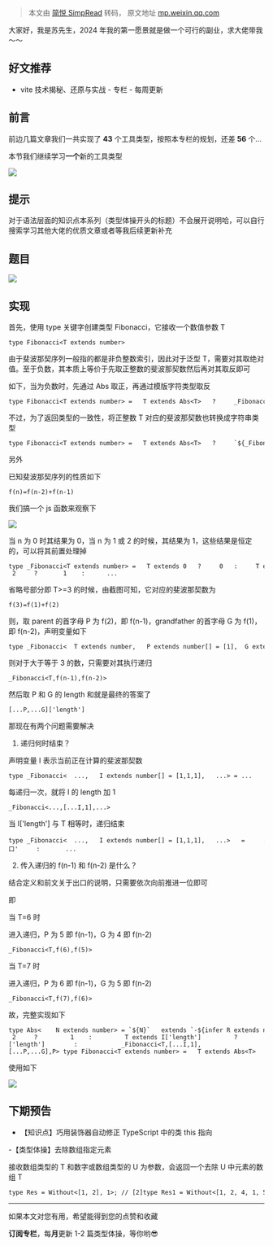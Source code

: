 > 本文由 [简悦 SimpRead](http://ksria.com/simpread/) 转码， 原文地址 [mp.weixin.qq.com](https://mp.weixin.qq.com/s/gVnDbQc9Az0FUz4Ii1xiAw)

大家好，我是苏先生，2024 年我的第一愿景就是做一个可行的副业，求大佬带我～～

好文推荐
----

*   vite 技术揭秘、还原与实战 - 专栏 - 每周更新
    

前言
--

前边几篇文章我们一共实现了 **43** 个工具类型，按照本专栏的规划，还差 **56** 个...

本节我们继续学习**一个**新的工具类型

![](https://mmbiz.qpic.cn/sz_mmbiz_png/Ua6rWWmia2aEytibkhXM8ecPJ9TmzldHaIiajV3XjbFILGWJTrnEQBjP6BbTA1gauBDhsN1r1ltoT7Ef1BKtsMTSg/640?wx_fmt=png&from=appmsg)

提示
--

对于语法层面的知识点本系列（类型体操开头的标题）不会展开说明哈，可以自行搜索学习其他大佬的优质文章或者等我后续更新补充

题目
--

![](https://mmbiz.qpic.cn/sz_mmbiz_png/Ua6rWWmia2aEytibkhXM8ecPJ9TmzldHaI98Bmq2TtbVK95DTSP754O8T5fT5fUFVgt0XRwkR8YO0XnibZ0Cw7Ymw/640?wx_fmt=png&from=appmsg)

实现
--

首先，使用 type 关键字创建类型 Fibonacci，它接收一个数值参数 T

```
type Fibonacci<T extends number>
```

由于斐波那契序列一般指的都是非负整数索引，因此对于泛型 T，需要对其取绝对值。至于负数，其本质上等价于先取正整数的斐波那契数然后再对其取反即可

如下，当为负数时，先通过 Abs 取正，再通过模版字符类型取反

```
type Fibonacci<T extends number> =   T extends Abs<T>   ?     _Fibonacci<T>   :     `-${_Fibonacci<Abs<T>>}`
```

不过，为了返回类型的一致性，将正整数 T 对应的斐波那契数也转换成字符串类型

```
type Fibonacci<T extends number> =   T extends Abs<T>   ?     `${_Fibonacci<T>}`   :     `-${_Fibonacci<Abs<T>>}`
```

另外

已知斐波那契序列的性质如下

```
f(n)=f(n-2)+f(n-1)
```

我们搞一个 js 函数来观察下

![](https://mmbiz.qpic.cn/sz_mmbiz_png/Ua6rWWmia2aEytibkhXM8ecPJ9TmzldHaI1KsoJAvh51qqaedgFD0R6ib37k7KuAAiaYxPAPc4D7e9ibH7TIUickpOVg/640?wx_fmt=png&from=appmsg)

当 n 为 0 时其结果为 0，当 n 为 1 或 2 的时候，其结果为 1，这些结果是恒定的，可以将其前置处理掉

```
type _Fibonacci<T extends number> =   T extends 0   ?     0   :     T extends 1 | 2     ?       1    :      ...
```

省略号部分即 T>=3 的时候，由截图可知，它对应的斐波那契数为

```
f(3)=f(1)+f(2)
```

则，取 parent 的首字母 P 为 f(2)，即 f(n-1)，grandfather 的首字母 G 为 f(1)，即 f(n-2)，声明变量如下

```
type _Fibonacci<  T extends number,   P extends number[] = [1],  G extends number[] = [1]> = ...
```

则对于大于等于 3 的数，只需要对其执行递归

```
_Fibonacci<T,f(n-1),f(n-2)>
```

然后取 P 和 G 的 length 和就是最终的答案了

```
[...P,...G]['length']
```

那现在有两个问题需要解决

1. 递归何时结束？

声明变量 I 表示当前正在计算的斐波那契数

```
type _Fibonacci<  ...,   I extends number[] = [1,1,1],   ...> = ...
```

每递归一次，就将 I 的 length 加 1

```
_Fibonacci<...,[...I,1],...>
```

当 I['length'] 与 T 相等时，递归结束

```
type _Fibonacci<  ...,   I extends number[] = [1,1,1],   ...>   =     ...    I['length'] extends T     ?       '出口'     :       ...
```

2. 传入递归的 f(n-1) 和 f(n-2) 是什么？

结合定义和前文关于出口的说明，只需要依次向前推进一位即可

即

当 T=6 时

进入递归，P 为 5 即 f(n-1)，G 为 4 即 f(n-2)

```
_Fibonacci<T,f(6),f(5)>
```

当 T=7 时

进入递归，P 为 6 即 f(n-1)，G 为 5 即 f(n-2)

```
_Fibonacci<T,f(7),f(6)>
```

故，完整实现如下

```
type Abs<    N extends number> = `${N}`   extends `-${infer R extends number}` ? R : N;type _Fibonacci<  T extends number,   I extends number[] = [0,1,1],   P extends number[] = [1],  G extends number[] = [1]> = T extends 0 ?     0 :     T extends 1 | 2     ?         1    :         T extends I['length']         ?             [...P,...G]['length']        :            _Fibonacci<T,[...I,1],[...P,...G],P> type Fibonacci<T extends number> =   T extends Abs<T>   ?     _Fibonacci<T>   :     `-${_Fibonacci<Abs<T>>}`
```

使用如下

![](https://mmbiz.qpic.cn/sz_mmbiz_png/Ua6rWWmia2aEytibkhXM8ecPJ9TmzldHaIKQyVHVsxoicic1I3JGeNlEylKLfnCiayx0L5Z2hbGcspybwF3OeLbV65A/640?wx_fmt=png&from=appmsg)

下期预告
----

*   【知识点】巧用装饰器自动修正 TypeScript 中的类 this 指向
    

-【类型体操】去除数组指定元素

接收数组类型的 T 和数字或数组类型的 U 为参数，会返回一个去除 U 中元素的数组 T

```
type Res = Without<[1, 2], 1>; // [2]type Res1 = Without<[1, 2, 4, 1, 5], [1, 2]>; // [4, 5]type Res2 = Without<[2, 3, 2, 3, 2, 3, 2, 3], [2, 3]>; // []
```

* * *

如果本文对您有用，希望能得到您的点赞和收藏

**订阅专栏**，每**月**更新 1-2 篇类型体操，等你哟😎